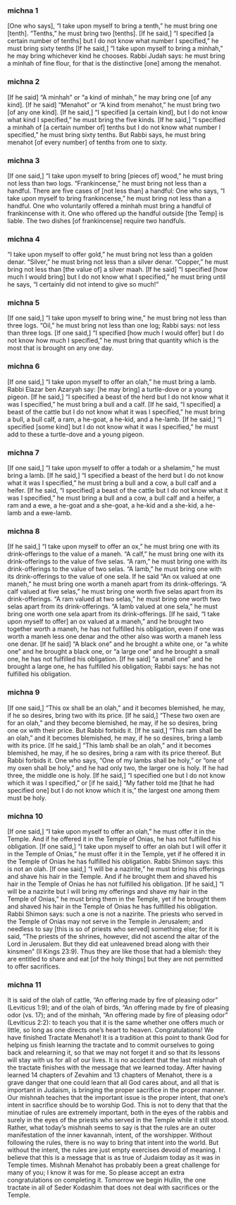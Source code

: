 
### michna 1
[One who says], “I take upon myself to bring a tenth,” he must bring one [tenth]. “Tenths,” he must bring two [tenths]. [If he said,] “I specified [a certain number of tenths] but I do not know what number I specified,” he must bring sixty tenths [If he said,] “I take upon myself to bring a minhah,” he may bring whichever kind he chooses. Rabbi Judah says: he must bring a minhah of fine flour, for that is the distinctive [one] among the menahot.

### michna 2
[If he said] “A minhah” or “a kind of minhah,” he may bring one [of any kind]. [If he said] “Menahot” or “A kind from menahot,” he must bring two [of any one kind]. [If he said,] “I specified [a certain kind], but I do not know what kind I specified,” he must bring the five kinds. [If he said,] “I specified a minhah of [a certain number of] tenths but I do not know what number I specified,” he must bring sixty tenths. But Rabbi says, he must bring menahot [of every number] of tenths from one to sixty.

### michna 3
[If one said,] “I take upon myself to bring [pieces of] wood,” he must bring not less than two logs. “Frankincense,” he must bring not less than a handful. There are five cases of [not less than] a handful: One who says, “I take upon myself to bring frankincense,” he must bring not less than a handful. One who voluntarily offered a minhah must bring a handful of frankincense with it. One who offered up the handful outside [the Temp] is liable. The two dishes [of frankincense] require two handfuls.

### michna 4
“I take upon myself to offer gold,” he must bring not less than a golden denar. “Silver,” he must bring not less than a silver denar. “Copper,” he must bring not less than [the value of] a silver maah. [If he said] “I specified [how much I would bring] but I do not know what I specified,” he must bring until he says, “I certainly did not intend to give so much!”

### michna 5
[If one said,] “I take upon myself to bring wine,” he must bring not less than three logs. “Oil,” he must bring not less than one log; Rabbi says: not less than three logs. [If one said,] “I specified [how much I would offer] but I do not know how much I specified,” he must bring that quantity which is the most that is brought on any one day.

### michna 6
[If one said,] “I take upon myself to offer an olah,” he must bring a lamb. Rabbi Elazar ben Azaryah say: [he may bring] a turtle-dove or a young pigeon. [If he said,] “I specified a beast of the herd but I do not know what it was I specified,” he must bring a bull and a calf. [If he said, “I specified] a beast of the cattle but I do not know what it was I specified,” he must bring a bull, a bull calf, a ram, a he-goat, a he-kid, and a he-lamb. [If he said,] “I specified [some kind] but I do not know what it was I specified,” he must add to these a turtle-dove and a young pigeon.

### michna 7
[If one said,] “I take upon myself to offer a todah or a shelamim,” he must bring a lamb. [If he said,] “I specified a beast of the herd but I do not know what it was I specified,” he must bring a bull and a cow, a bull calf and a heifer. [If he said, “I specified] a beast of the cattle but I do not know what it was I specified,” he must bring a bull and a cow, a bull calf and a heifer, a ram and a ewe, a he-goat and a she-goat, a he-kid and a she-kid, a he-lamb and a ewe-lamb.

### michna 8
[If he said,] “I take upon myself to offer an ox,” he must bring one with its drink-offerings to the value of a maneh. “A calf,” he must bring one with its drink-offerings to the value of five selas. “A ram,” he must bring one with its drink-offerings to the value of two selas. “A lamb,” he must bring one with its drink-offerings to the value of one sela. If he said “An ox valued at one maneh,” he must bring one worth a maneh apart from its drink-offerings. “A calf valued at five selas,” he must bring one worth five selas apart from its drink-offerings. “A ram valued at two selas,” he must bring one worth two selas apart from its drink-offerings. “A lamb valued at one sela,” he must bring one worth one sela apart from its drink-offerings. [If he said, “I take upon myself to offer] an ox valued at a maneh,” and he brought two together worth a maneh, he has not fulfilled his obligation, even if one was worth a maneh less one denar and the other also was worth a maneh less one denar. [If he said] “A black one” and he brought a white one, or “a white one” and he brought a black one, or “a large one” and he brought a small one, he has not fulfilled his obligation. [If he said] “a small one” and he brought a large one, he has fulfilled his obligation; Rabbi says: he has not fulfilled his obligation.

### michna 9
[If one said,] “This ox shall be an olah,” and it becomes blemished, he may, if he so desires, bring two with its price. [If he said,] “These two oxen are for an olah,” and they become blemished, he may, if he so desires, bring one ox with their price. But Rabbi forbids it. [If he said,] “This ram shall be an olah,” and it becomes blemished, he may, if he so desires, bring a lamb with its price. [If he said,] “This lamb shall be an olah,” and it becomes blemished, he may, if he so desires, bring a ram with its price thereof. But Rabbi forbids it. One who says, “One of my lambs shall be holy,” or “one of my oxen shall be holy,” and he had only two, the larger one is holy. If he had three, the middle one is holy. [If he said,] “I specified one but I do not know which it was I specified,” or [if he said,] “My father told me [that he had specified one] but I do not know which it is,” the largest one among them must be holy.

### michna 10
[If one said,] “I take upon myself to offer an olah,” he must offer it in the Temple. And if he offered it in the Temple of Onias, he has not fulfilled his obligation. [If one said,] “I take upon myself to offer an olah but I will offer it in the Temple of Onias,” he must offer it in the Temple, yet if he offered it in the Temple of Onias he has fulfilled his obligation. Rabbi Shimon says: this is not an olah. [If one said,] “I will be a nazirite,” he must bring his offerings and shave his hair in the Temple. And if he brought them and shaved his hair in the Temple of Onias he has not fulfilled his obligation. [If he said,] “I will be a nazirite but I will bring my offerings and shave my hair in the Temple of Onias,” he must bring them in the Temple, yet if he brought them and shaved his hair in the Temple of Onias he has fulfilled his obligation. Rabbi Shimon says: such a one is not a nazirite. The priests who served in the Temple of Onias may not serve in the Temple in Jerusalem; and needless to say [this is so of priests who served] something else; for it is said, “The priests of the shrines, however, did not ascend the altar of the Lord in Jerusalem. But they did eat unleavened bread along with their kinsmen” (II Kings 23:9). Thus they are like those that had a blemish: they are entitled to share and eat [of the holy things] but they are not permitted to offer sacrifices.

### michna 11
It is said of the olah of cattle, “An offering made by fire of pleasing odor” (Leviticus 1:9); and of the olah of birds, “An offering made by fire of pleasing odor (vs. 17); and of the minhah, “An offering made by fire of pleasing odor” (Leviticus 2:2): to teach you that it is the same whether one offers much or little, so long as one directs one’s heart to heaven. Congratulations! We have finished Tractate Menahot! It is a tradition at this point to thank God for helping us finish learning the tractate and to commit ourselves to going back and relearning it, so that we may not forget it and so that its lessons will stay with us for all of our lives. It is no accident that the last mishnah of the tractate finishes with the message that we learned today. After having learned 14 chapters of Zevahim and 13 chapters of Menahot, there is a grave danger that one could learn that all God cares about, and all that is important in Judaism, is bringing the proper sacrifice in the proper manner. Our mishnah teaches that the important issue is the proper intent, that one’s intent in sacrifice should be to worship God. This is not to deny that that the minutiae of rules are extremely important, both in the eyes of the rabbis and surely in the eyes of the priests who served in the Temple while it still stood. Rather, what today’s mishnah seems to say is that the rules are an outer manifestation of the inner kavannah, intent, of the worshipper. Without following the rules, there is no way to bring that intent into the world. But without the intent, the rules are just empty exercises devoid of meaning. I believe that this is a message that is as true of Judaism today as it was in Temple times. Mishnah Menahot has probably been a great challenge for many of you; I know it was for me. So please accept an extra congratulations on completing it. Tomorrow we begin Hullin, the one tractate in all of Seder Kodashim that does not deal with sacrifices or the Temple.
